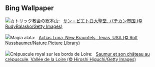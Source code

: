 ## Bing Wallpaper
![](https://www.bing.com/th?id=OHR.VaticanCity_JA-JP3107889250_UHD.jpg&w=1000)カトリック教会の総本山:&nbsp;&ensp;[サン・ピエトロ大聖堂, バチカン市国 (© RudyBalasko/Getty Images)](https://www.bing.com/th?id=OHR.VaticanCity_JA-JP3107889250_UHD.jpg)
<br><br/>
![](https://www.bing.com/th?id=OHR.MothWeek_IT-IT2222446823_UHD.jpg&w=1000)Magia alata:&nbsp;&ensp;[Actias Luna, New Braunfels, Texas, USA (© Rolf Nussbaumer/Nature Picture Library)](https://www.bing.com/th?id=OHR.MothWeek_IT-IT2222446823_UHD.jpg)
<br><br/>
![](https://www.bing.com/th?id=OHR.Saumur_FR-FR4957130952_UHD.jpg&w=1000)Crépuscule royal sur les bords de Loire:&nbsp;&ensp;[Saumur et son château au crépuscule, Vallée de la Loire (© Hiroshi Higuchi/Getty Images)](https://www.bing.com/th?id=OHR.Saumur_FR-FR4957130952_UHD.jpg)
<br><br/>
